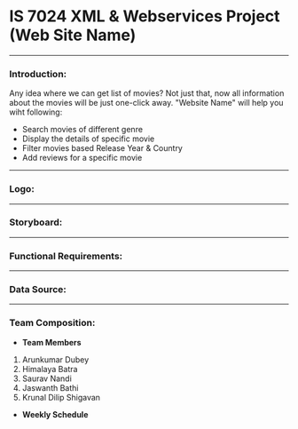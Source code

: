 # IS 7024 XML & Webservices Project (Web Site Name)
---
### Introduction:

Any idea where we can get list of movies? Not just that, now all information about the movies will be just one-click away.
"Website Name" will help you wiht following:
- Search movies of different genre
- Display the details of specific movie
- Filter movies based Release Year & Country
- Add reviews for a specific movie
---
### Logo:

---
### Storyboard:
---

### Functional Requirements:
---

### Data Source:
---

### Team Composition:
- **Team Members**
1. Arunkumar Dubey
2. Himalaya Batra
3. Saurav Nandi
4. Jaswanth Bathi
5. Krunal Dilip Shigavan

- **Weekly Schedule**


